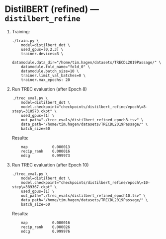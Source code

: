 
<!--
Check what GPUs are currently unused via `nvidia-smi`.
Let X be an available GPU.

# Training
Example for training BERT on TRECDL2019Passage folder 0 with a batch size of 20. Note that `X` should be replaced with the desired cuda device.
```
./train.py \
	model=bert_dot \
	used_gpus=[2,3] \
	trainer.devices=2 \
	datamodule.data_dir="/home/tim.hagen/datasets/TRECDL2019Passage/" \
	datamodule.fold_name="fold_0" \
	datamodule.batch_size=20 \
	model.hparams.freeze_bert=True
```

Distillation:
```
./train.py \
	model=distilbert_dot \
	model@teacher=bert_dot \
	used_gpus=[3] \
	datamodule.data_dir="/home/tim.hagen/datasets/TRECDL2019Passage/" \
	datamodule.fold_name="fold_0" \
	datamodule.batch_size=20
```

Distill from Checkpoint of teacher:
```
./train.py \
	model=distilbert_dot \
	model@teacher=bert_dot \
	teacher.checkpoint="./checkpoints/bert_refine/epoch\=0-step\=44247.ckpt" \
	used_gpus=[1,2,3] \
	trainer.devices=3 \
	datamodule.data_dir="/home/tim.hagen/datasets/TRECDL2019Passage/" \
	datamodule.fold_name="fold_0" \
	datamodule.batch_size=20 \
	trainer.limit_val_batches=0.1 \
	trainer.max_epochs=2
```

# Evaluating
```
./validation.py \
	model=distilbert_dot \
	model@teacher=bert_dot \
	used_gpus=[2] \
	trainer.devices=1 \
	trainer.default_root_dir="./checkpoints/" \
	datamodule.data_dir="/home/tim.hagen/datasets/TRECDL2019Passage/" \
	datamodule.fold_name="fold_0" \
	datamodule.batch_size=200 \
	checkpoint="./checkpoints/lightning_logs/version_3/checkpoints/epoch\=0-step\=13273.ckpt" \
	trainer.limit_val_batches=0.1
```





# Results (Dataset: TRECDL2019 Passage)
### BERT (untrained):
 Metric                    | Score
---------------------------|----------------------
val_RetrievalMAP           | 0.007322873920202255
val_RetrievalMRR           | 0.007324859965592623
val_RetrievalNormalizedDCG | 0.0991392657160759

### BERT (1 epoch):
 Metric                    | Score
---------------------------|----------------------
val_RetrievalMAP           | `todo`
val_RetrievalMRR           | `todo`
val_RetrievalNormalizedDCG | `todo`

### DistilBERT (untrained):
```
./validation.py \
	model=distilbert_dot \
	used_gpus=[1] \
	trainer.devices=1 \
	datamodule.data_dir="/home/tim.hagen/datasets/TRECDL2019Passage/" \
	datamodule.fold_name="fold_0" \
	datamodule.batch_size=10 \
	trainer.limit_val_batches=0.1
```

 Metric                    | Score
---------------------------|----------------------
val_RetrievalMAP           | 0.010243686847388744
val_RetrievalMRR           | 0.010256241075694561
val_RetrievalNormalizedDCG | 0.10626860707998276


### DistilBERT (Distilled for 2 epochs from BERT trained for 1 epoch)
```
./validation.py \
	model=distilbert_dot \
	model@teacher=bert_dot \
	checkpoint="./checkpoints/distillbert_mmse_bert_refine/epoch\=1-step\=17698.ckpt" \
	used_gpus=[1] \
	trainer.devices=1 \
	datamodule.data_dir="/home/tim.hagen/datasets/TRECDL2019Passage/" \
	datamodule.fold_name="fold_0" \
	datamodule.batch_size=20 \
	trainer.limit_val_batches=0.1
```

 Metric                    | Score
---------------------------|----------------------
val_RetrievalMAP           | 0.03536894544959068
val_RetrievalMRR           | 0.03557067736983299
val_RetrievalNormalizedDCG | 0.14458268880844116


---
ABOVE RESULTS SEEM WRONG the following are redone

---
-->
# DistilBERT (refined) &mdash; `distilbert_refine`
 1. Training:
	```
	./train.py \
		model=distilbert_dot \
		used_gpus=[0,2,3] \
		trainer.devices=3 \
		datamodule.data_dir="/home/tim.hagen/datasets/TRECDL2019Passage/" \
		datamodule.fold_name="fold_0" \
		datamodule.batch_size=10 \
		trainer.limit_val_batches=0 \
		trainer.max_epochs: 20
	```
 2. Run TREC evaluation (after Epoch 8)
	```
	./trec_eval.py \
		model=distilbert_dot \
		model.checkpoint="checkpoints/distilbert_refine/epoch\=8-step\=318573.ckpt" \
		used_gpus=[1] \
		out_path="./trec_evals/distilbert_refined_epoch8.tsv" \
		data_path="/home/tim.hagen/datasets/TRECDL2019Passage/" \
		batch_size=50
	```
	Results:
	```
		map           0.000013
		recip_rank    0.000016
		ndcg          0.999973
	```
 3. Run TREC evaluation (after Epoch 10)
	```
	./trec_eval.py \
		model=distilbert_dot \
		model.checkpoint="checkpoints/distilbert_refine/epoch\=10-step\=389367.ckpt" \
		used_gpus=[1] \
		out_path="./trec_evals/distilbert_refined_epoch10.tsv" \
		data_path="/home/tim.hagen/datasets/TRECDL2019Passage/" \
		batch_size=50
	```
	Results:
	```
		map           0.000016
		recip_rank    0.000026
		ndcg          0.999976
	```